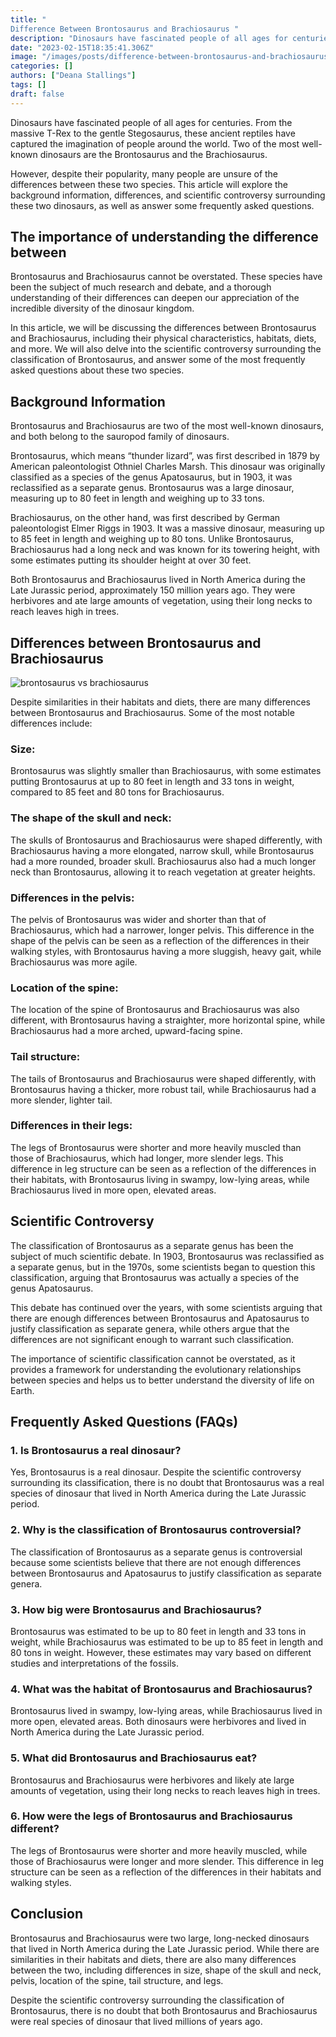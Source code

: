 ```yaml
---
title: "
Difference Between Brontosaurus and Brachiosaurus "
description: "Dinosaurs have fascinated people of all ages for centuries. From the massive T-Rex to the gentle Stegosaurus, these ancient reptiles have captured the"
date: "2023-02-15T18:35:41.306Z"
image: "/images/posts/difference-between-brontosaurus-and-brachiosaurus-780x460.jpg"
categories: []
authors: ["Deana Stallings"]
tags: []
draft: false
---
```


Dinosaurs have fascinated people of all ages for centuries. From the massive T-Rex to the gentle Stegosaurus, these ancient reptiles have captured the imagination of people around the world. Two of the most well-known dinosaurs are the Brontosaurus and the Brachiosaurus. 

However, despite their popularity, many people are unsure of the differences between these two species. This article will explore the background information, differences, and scientific controversy surrounding these two dinosaurs, as well as answer some frequently asked questions.

## The importance of understanding the difference between

Brontosaurus and Brachiosaurus cannot be overstated. These species have been the subject of much research and debate, and a thorough understanding of their differences can deepen our appreciation of the incredible diversity of the dinosaur kingdom.

In this article, we will be discussing the differences between Brontosaurus and Brachiosaurus, including their physical characteristics, habitats, diets, and more. We will also delve into the scientific controversy surrounding the classification of Brontosaurus, and answer some of the most frequently asked questions about these two species.

## Background Information

Brontosaurus and Brachiosaurus are two of the most well-known dinosaurs, and both belong to the sauropod family of dinosaurs.

Brontosaurus, which means “thunder lizard”, was first described in 1879 by American paleontologist Othniel Charles Marsh. This dinosaur was originally classified as a species of the genus Apatosaurus, but in 1903, it was reclassified as a separate genus. Brontosaurus was a large dinosaur, measuring up to 80 feet in length and weighing up to 33 tons.

Brachiosaurus, on the other hand, was first described by German paleontologist Elmer Riggs in 1903\. It was a massive dinosaur, measuring up to 85 feet in length and weighing up to 80 tons. Unlike Brontosaurus, Brachiosaurus had a long neck and was known for its towering height, with some estimates putting its shoulder height at over 30 feet.

Both Brontosaurus and Brachiosaurus lived in North America during the Late Jurassic period, approximately 150 million years ago. They were herbivores and ate large amounts of vegetation, using their long necks to reach leaves high in trees.

## Differences between Brontosaurus and Brachiosaurus

![brontosaurus vs brachiosaurus](https://www.pdhre.org/wp-content/uploads/2023/02/brontosaurus-vs-brachiosaurus.jpg)

Despite similarities in their habitats and diets, there are many differences between Brontosaurus and Brachiosaurus. Some of the most notable differences include:

### Size:

Brontosaurus was slightly smaller than Brachiosaurus, with some estimates putting Brontosaurus at up to 80 feet in length and 33 tons in weight, compared to 85 feet and 80 tons for Brachiosaurus.

### The shape of the skull and neck:

The skulls of Brontosaurus and Brachiosaurus were shaped differently, with Brachiosaurus having a more elongated, narrow skull, while Brontosaurus had a more rounded, broader skull. Brachiosaurus also had a much longer neck than Brontosaurus, allowing it to reach vegetation at greater heights.

### Differences in the pelvis:

The pelvis of Brontosaurus was wider and shorter than that of Brachiosaurus, which had a narrower, longer pelvis. This difference in the shape of the pelvis can be seen as a reflection of the differences in their walking styles, with Brontosaurus having a more sluggish, heavy gait, while Brachiosaurus was more agile.

### Location of the spine:

The location of the spine of Brontosaurus and Brachiosaurus was also different, with Brontosaurus having a straighter, more horizontal spine, while Brachiosaurus had a more arched, upward-facing spine.

### Tail structure:

The tails of Brontosaurus and Brachiosaurus were shaped differently, with Brontosaurus having a thicker, more robust tail, while Brachiosaurus had a more slender, lighter tail.

### Differences in their legs:

The legs of Brontosaurus were shorter and more heavily muscled than those of Brachiosaurus, which had longer, more slender legs. This difference in leg structure can be seen as a reflection of the differences in their habitats, with Brontosaurus living in swampy, low-lying areas, while Brachiosaurus lived in more open, elevated areas.

## Scientific Controversy

The classification of Brontosaurus as a separate genus has been the subject of much scientific debate. In 1903, Brontosaurus was reclassified as a separate genus, but in the 1970s, some scientists began to question this classification, arguing that Brontosaurus was actually a species of the genus Apatosaurus.

This debate has continued over the years, with some scientists arguing that there are enough differences between Brontosaurus and Apatosaurus to justify classification as separate genera, while others argue that the differences are not significant enough to warrant such classification.

The importance of scientific classification cannot be overstated, as it provides a framework for understanding the evolutionary relationships between species and helps us to better understand the diversity of life on Earth.

## Frequently Asked Questions (FAQs)

### 1\. Is Brontosaurus a real dinosaur?

Yes, Brontosaurus is a real dinosaur. Despite the scientific controversy surrounding its classification, there is no doubt that Brontosaurus was a real species of dinosaur that lived in North America during the Late Jurassic period.

### 2\. Why is the classification of Brontosaurus controversial?

The classification of Brontosaurus as a separate genus is controversial because some scientists believe that there are not enough differences between Brontosaurus and Apatosaurus to justify classification as separate genera.

### 3\. How big were Brontosaurus and Brachiosaurus?

Brontosaurus was estimated to be up to 80 feet in length and 33 tons in weight, while Brachiosaurus was estimated to be up to 85 feet in length and 80 tons in weight. However, these estimates may vary based on different studies and interpretations of the fossils.

### 4\. What was the habitat of Brontosaurus and Brachiosaurus?

Brontosaurus lived in swampy, low-lying areas, while Brachiosaurus lived in more open, elevated areas. Both dinosaurs were herbivores and lived in North America during the Late Jurassic period.

### 5\. What did Brontosaurus and Brachiosaurus eat?

Brontosaurus and Brachiosaurus were herbivores and likely ate large amounts of vegetation, using their long necks to reach leaves high in trees.

### 6\. How were the legs of Brontosaurus and Brachiosaurus different?

The legs of Brontosaurus were shorter and more heavily muscled, while those of Brachiosaurus were longer and more slender. This difference in leg structure can be seen as a reflection of the differences in their habitats and walking styles.

## Conclusion

Brontosaurus and Brachiosaurus were two large, long-necked dinosaurs that lived in North America during the Late Jurassic period. While there are similarities in their habitats and diets, there are also many differences between the two, including differences in size, shape of the skull and neck, pelvis, location of the spine, tail structure, and legs. 

Despite the scientific controversy surrounding the classification of Brontosaurus, there is no doubt that both Brontosaurus and Brachiosaurus were real species of dinosaur that lived millions of years ago.